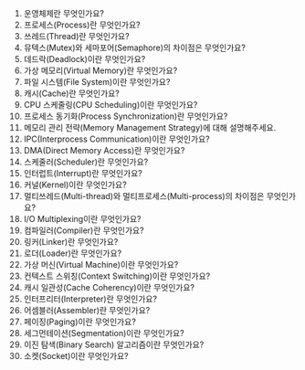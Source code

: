 1. 운영체제란 무엇인가요?
2. 프로세스(Process)란 무엇인가요?
3. 쓰레드(Thread)란 무엇인가요?
4. 뮤텍스(Mutex)와 세마포어(Semaphore)의 차이점은 무엇인가요?
5. 데드락(Deadlock)이란 무엇인가요?
6. 가상 메모리(Virtual Memory)란 무엇인가요?
7. 파일 시스템(File System)이란 무엇인가요?
8. 캐시(Cache)란 무엇인가요?
9. CPU 스케줄링(CPU Scheduling)이란 무엇인가요?
10. 프로세스 동기화(Process Synchronization)란 무엇인가요?
11. 메모리 관리 전략(Memory Management Strategy)에 대해 설명해주세요.
12. IPC(Interprocess Communication)이란 무엇인가요?
13. DMA(Direct Memory Access)란 무엇인가요?
14. 스케줄러(Scheduler)란 무엇인가요?
15. 인터럽트(Interrupt)란 무엇인가요?
16. 커널(Kernel)이란 무엇인가요?
17. 멀티쓰레드(Multi-thread)와 멀티프로세스(Multi-process)의 차이점은 무엇인가요?
18. I/O Multiplexing이란 무엇인가요?
19. 컴파일러(Compiler)란 무엇인가요?
20. 링커(Linker)란 무엇인가요?
21. 로더(Loader)란 무엇인가요?
22. 가상 머신(Virtual Machine)이란 무엇인가요?
23. 컨텍스트 스위칭(Context Switching)이란 무엇인가요?
24. 캐시 일관성(Cache Coherency)이란 무엇인가요?
25. 인터프리터(Interpreter)란 무엇인가요?
26. 어셈블러(Assembler)란 무엇인가요?
27. 페이징(Paging)이란 무엇인가요?
28. 세그먼테이션(Segmentation)이란 무엇인가요?
29. 이진 탐색(Binary Search) 알고리즘이란 무엇인가요?
30. 소켓(Socket)이란 무엇인가요?